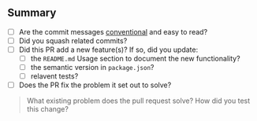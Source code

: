 <!--
  Thanks for submitting a pull request!
  We appreciate you spending the time to work on these changes. Please provide enough information 
  so that others can review your pull request.
  
  If you leave this empty, your PR will very likely be closed.
-->

## Summary
<!-- Put an X in the brackets to mark the checkbox -->
- [ ] Are the commit messages [conventional](https://www.conventionalcommits.org/en/v1.0.0/) and easy to read?
- [ ] Did you squash related commits?
- [ ] Did this PR add a new feature(s)? If so, did you update:
    - [ ] the `README.md` Usage section to document the new functionality?
    - [ ] the semantic version in `package.json`?
    - [ ] relavent tests?
- [ ] Does the PR fix the problem it set out to solve?

<!-- Explain the reason for making this change. -->
 > What existing problem does the pull request solve? How did you test this change?

